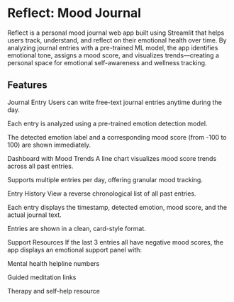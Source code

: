 # Reflect: Mood Journal
Reflect is a personal mood journal web app built using Streamlit that helps users track, understand, and reflect on their emotional health over time. By analyzing journal entries with a pre-trained ML model, the app identifies emotional tone, assigns a mood score, and visualizes trends—creating a personal space for emotional self-awareness and wellness tracking.

## Features
Journal Entry
Users can write free-text journal entries anytime during the day.

Each entry is analyzed using a pre-trained emotion detection model.

The detected emotion label and a corresponding mood score (from -100 to 100) are shown immediately.

Dashboard with Mood Trends
A line chart visualizes mood score trends across all past entries.

Supports multiple entries per day, offering granular mood tracking.

Entry History
View a reverse chronological list of all past entries.

Each entry displays the timestamp, detected emotion, mood score, and the actual journal text.

Entries are shown in a clean, card-style format.

Support Resources 
If the last 3 entries all have negative mood scores, the app displays an emotional support panel with:

Mental health helpline numbers

Guided meditation links

Therapy and self-help resource
